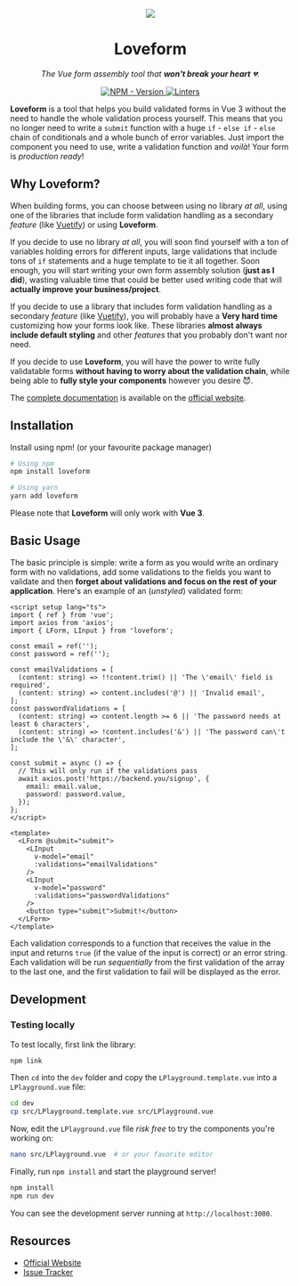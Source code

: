 <p align="center">
  <a href="https://github.com/daleal/loveform">
    <img src="https://loveform.daleal.dev/assets/images/loveform-300x300.png">
  </a>
</p>

<h1 align="center">Loveform</h1>

<p align="center">
  <em>
    The Vue form assembly tool that <strong>won't break your heart</strong> 💔.
  </em>
</p>

<p align="center">
  <a href="https://www.npmjs.com/package/loveform" target="_blank">
    <img src="https://img.shields.io/npm/v/loveform?label=version&logo=nodedotjs&logoColor=%23fff&color=f92e61" alt="NPM - Version">
  </a>

  <a href="https://github.com/daleal/loveform/actions?query=workflow%3Alinters" target="_blank">
    <img src="https://img.shields.io/github/workflow/status/daleal/loveform/linters?label=linters&logo=github" alt="Linters">
  </a>
</p>

**Loveform** is a tool that helps you build validated forms in Vue 3 without the need to handle the whole validation process yourself. This means that you no longer need to write a `submit` function with a huge `if` - `else if` - `else` chain of conditionals and a whole bunch of error variables. Just import the component you need to use, write a validation function and _voilà_! Your form is _production ready_!

## Why Loveform?

When building forms, you can choose between using no library _at all_, using one of the libraries that include form validation handling as a secondary _feature_ (like [Vuetify](https://vuetifyjs.com/en)) or using **Loveform**.

If you decide to use no library _at all_, you will soon find yourself with a ton of variables holding errors for different inputs, large validations that include tons of `if` statements and a huge template to tie it all together. Soon enough, you will start writing your own form assembly solution (**just as I did**), wasting valuable time that could be better used writing code that will **actually improve your business/project**.

If you decide to use a library that includes form validation handling as a secondary _feature_ (like [Vuetify](https://vuetifyjs.com/en)), you will probably have a **Very hard time** customizing how your forms look like. These libraries **almost always include default styling** and other _features_ that you probably don't want nor need.

If you decide to use **Loveform**, you will have the power to write fully validatable forms **without having to worry about the validation chain**, while being able to **fully style your components** however you desire 😈.

The [complete documentation](https://loveform.daleal.dev/docs/) is available on the [official website](https://loveform.daleal.dev/).

## Installation

Install using npm! (or your favourite package manager)

```sh
# Using npm
npm install loveform

# Using yarn
yarn add loveform
```

Please note that **Loveform** will only work with **Vue 3**.

## Basic Usage

The basic principle is simple: write a form as you would write an ordinary form with no validations, add some validations to the fields you want to validate and then **forget about validations and focus on the rest of your application**. Here's an example of an (_unstyled_) validated form:

```vue
<script setup lang="ts">
import { ref } from 'vue';
import axios from 'axios';
import { LForm, LInput } from 'loveform';

const email = ref('');
const password = ref('');

const emailValidations = [
  (content: string) => !!content.trim() || 'The \'email\' field is required',
  (content: string) => content.includes('@') || 'Invalid email',
];
const passwordValidations = [
  (content: string) => content.length >= 6 || 'The password needs at least 6 characters',
  (content: string) => !content.includes('&') || 'The password can\'t include the \'&\' character',
];

const submit = async () => {
  // This will only run if the validations pass
  await axios.post('https://backend.you/signup', {
    email: email.value,
    password: password.value,
  });
};
</script>

<template>
  <LForm @submit="submit">
    <LInput
      v-model="email"
      :validations="emailValidations"
    />
    <LInput
      v-model="password"
      :validations="passwordValidations"
    />
    <button type="submit">Submit!</button>
  </LForm>
</template>
```

Each validation corresponds to a function that receives the value in the input and returns `true` (if the value of the input is correct) or an error string. Each validation will be run _sequentially_ from the first validation of the array to the last one, and the first validation to fail will be displayed as the error.

## Development

### Testing locally

To test locally, first link the library:

```sh
npm link
```

Then `cd` into the `dev` folder and copy the `LPlayground.template.vue` into a `LPlayground.vue` file:

```sh
cd dev
cp src/LPlayground.template.vue src/LPlayground.vue
```

Now, edit the `LPlayground.vue` file _risk free_ to try the components you're working on:

```sh
nano src/LPlayground.vue  # or your favorite editor
```

Finally, run `npm install` and start the playground server!

```sh
npm install
npm run dev
```

You can see the development server running at `http://localhost:3000`.

## Resources

- [Official Website](https://loveform.daleal.dev/)
- [Issue Tracker](https://github.com/daleal/loveform/issues/)

